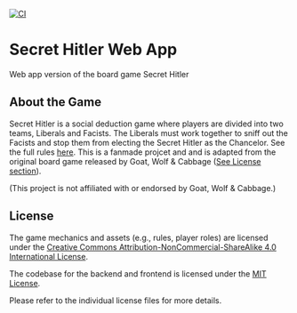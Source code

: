 [![CI](https://github.com/AgoCodeBro/secret-hitler-webapp/actions/workflows/ci.yml/badge.svg)](https://github.com/AgoCodeBro/secret-hitler-webapp/actions/workflows/ci.yml)
# Secret Hitler Web App

Web app version of the board game Secret Hitler

## About the Game
Secret Hitler is a social deduction game where players are divided into two teams, Liberals and Facists. The Liberals must work together to sniff out the Facists and stop them from electing the Secret Hitler as the Chancelor. See the full rules [here](https://www.secrethitler.com/assets/Secret_Hitler_Rules.pdf). This is a fanmade projcet and and is adapted from the original board game released by Goat, Wolf & Cabbage ([See License section](#license)).

(This project is not affiliated with or endorsed by Goat, Wolf & Cabbage.)

## License

The game mechanics and assets (e.g., rules, player roles) are licensed under the 
[Creative Commons Attribution-NonCommercial-ShareAlike 4.0 International License](https://creativecommons.org/licenses/by-nc-sa/4.0/).

The codebase for the backend and frontend is licensed under the [MIT License](LICENSE).

Please refer to the individual license files for more details.
